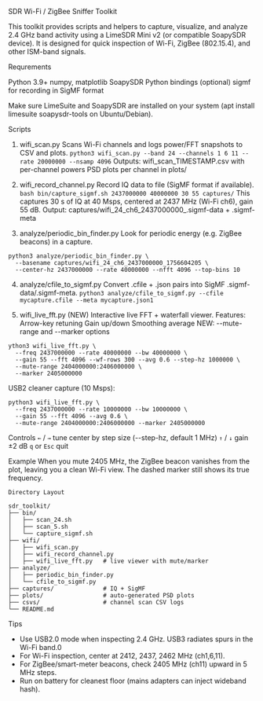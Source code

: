 SDR Wi-Fi / ZigBee Sniffer Toolkit

This toolkit provides scripts and helpers to capture, visualize, and analyze 2.4 GHz band activity using a LimeSDR Mini v2 (or compatible SoapySDR device). It is designed for quick inspection of Wi-Fi, ZigBee (802.15.4), and other ISM-band signals.

Requrements

Python 3.9+
numpy, matplotlib
SoapySDR Python bindings
(optional) sigmf for recording in SigMF format

Make sure LimeSuite and SoapySDR are installed on your system (apt install limesuite soapysdr-tools on Ubuntu/Debian).

Scripts
1. wifi_scan.py
Scans Wi-Fi channels and logs power/FFT snapshots to CSV and plots.
`python3 wifi_scan.py --band 24 --channels 1 6 11 --rate 20000000 --nsamp 4096`
Outputs:
wifi_scan_TIMESTAMP.csv with per-channel powers
PSD plots per channel in plots/

2. wifi_record_channel.py
Record IQ data to file (SigMF format if available).
`bash bin/capture_sigmf.sh 2437000000 40000000 30 55 captures/`
This captures 30 s of IQ at 40 Msps, centered at 2437 MHz (Wi-Fi ch6), gain 55 dB.
Output: captures/wifi_24_ch6_2437000000_<EPOCH>.sigmf-data + .sigmf-meta

3. analyze/periodic_bin_finder.py
Look for periodic energy (e.g. ZigBee beacons) in a capture.
```
python3 analyze/periodic_bin_finder.py \
  --basename captures/wifi_24_ch6_2437000000_1756604205 \
  --center-hz 2437000000 --rate 40000000 --nfft 4096 --top-bins 10
```
  
4. analyze/cfile_to_sigmf.py
Convert .cfile + .json pairs into SigMF .sigmf-data/.sigmf-meta.
`python3 analyze/cfile_to_sigmf.py --cfile mycapture.cfile --meta mycapture.json1`

5. wifi_live_fft.py (NEW)
Interactive live FFT + waterfall viewer.
Features:
Arrow-key retuning
Gain up/down
Smoothing average
NEW: --mute-range and --marker options
```
ython3 wifi_live_fft.py \
  --freq 2437000000 --rate 40000000 --bw 40000000 \
  --gain 55 --fft 4096 --wf-rows 300 --avg 0.6 --step-hz 1000000 \
  --mute-range 2404000000:2406000000 \
  --marker 2405000000
```
USB2 cleaner capture (10 Msps):
```
python3 wifi_live_fft.py \
  --freq 2437000000 --rate 10000000 --bw 10000000 \
  --gain 55 --fft 4096 --avg 0.6 \
  --mute-range 2404000000:2406000000 --marker 2405000000
```
Controls
`←` / `→` tune center by step size (--step-hz, default 1 MHz)
`↑` / `↓` gain ±2 dB
`q` or `Esc` quit

Example
When you mute 2405 MHz, the ZigBee beacon vanishes from the plot, leaving you a clean Wi-Fi view. The dashed marker still shows its true frequency.
```
Directory Layout

sdr_toolkit/
├── bin/
│   ├── scan_24.sh
│   ├── scan_5.sh
│   └── capture_sigmf.sh
├── wifi/
│   ├── wifi_scan.py
│   ├── wifi_record_channel.py
│   ├── wifi_live_fft.py   # live viewer with mute/marker
├── analyze/
│   ├── periodic_bin_finder.py
│   └── cfile_to_sigmf.py
├── captures/              # IQ + SigMF
├── plots/                 # auto-generated PSD plots
├── csvs/                  # channel scan CSV logs
└── README.md
```

Tips
- Use USB2.0 mode when inspecting 2.4 GHz. USB3 radiates spurs in the Wi-Fi band.0
- For Wi-Fi inspection, center at 2412, 2437, 2462 MHz (ch1,6,11).
- For ZigBee/smart-meter beacons, check 2405 MHz (ch11) upward in 5 MHz steps.
- Run on battery for cleanest floor (mains adapters can inject wideband hash).

